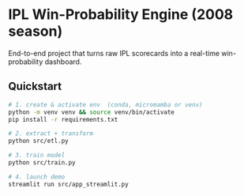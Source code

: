 # IPL Win-Probability Engine (2008 season)

End-to-end project that turns raw IPL scorecards into a real-time win-probability
dashboard.

## Quickstart

```bash
# 1. create & activate env  (conda, micromamba or venv)
python -m venv venv && source venv/bin/activate
pip install -r requirements.txt

# 2. extract + transform
python src/etl.py

# 3. train model
python src/train.py

# 4. launch demo
streamlit run src/app_streamlit.py
